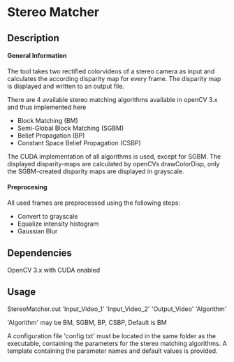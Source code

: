 # Stereo Matcher

## Description
#### General Information
The tool takes two rectified colorvideos of a stereo camera as input and calculates 
the according disparity map for every frame. The disparity map is displayed and written to 
an output file.

There are 4 available stereo matching algorithms available in openCV 3.x and thus implemented 
here

   - Block Matching (BM)
   - Semi-Global Block Matching (SGBM)
   - Belief Propagation (BP)
   - Constant Space Belief Propagation (CSBP)
   
The CUDA implementation of all algorithms is used, except for SGBM. 
The displayed disparity-maps are calculated by openCVs drawColorDisp, only the 
SGBM-created disparity maps are displayed in grayscale. 


#### Preprocesing

All used frames are preprocessed using the following steps:

 - Convert to grayscale
 - Equalize intensity histogram
 - Gaussian Blur
  

## Dependencies
OpenCV 3.x with CUDA enabled

## Usage

StereoMatcher.out 'Input_Video_1' 'Input_Video_2' 'Output_Video' 'Algorithm'

'Algorithm' may be BM, SGBM, BP, CSBP, Default is BM

A configuration file 'config.txt' must be located in the same folder as the executable, containing the
parameters for the stereo matching algorithms. A template containing the parameter names and default 
values is provided.